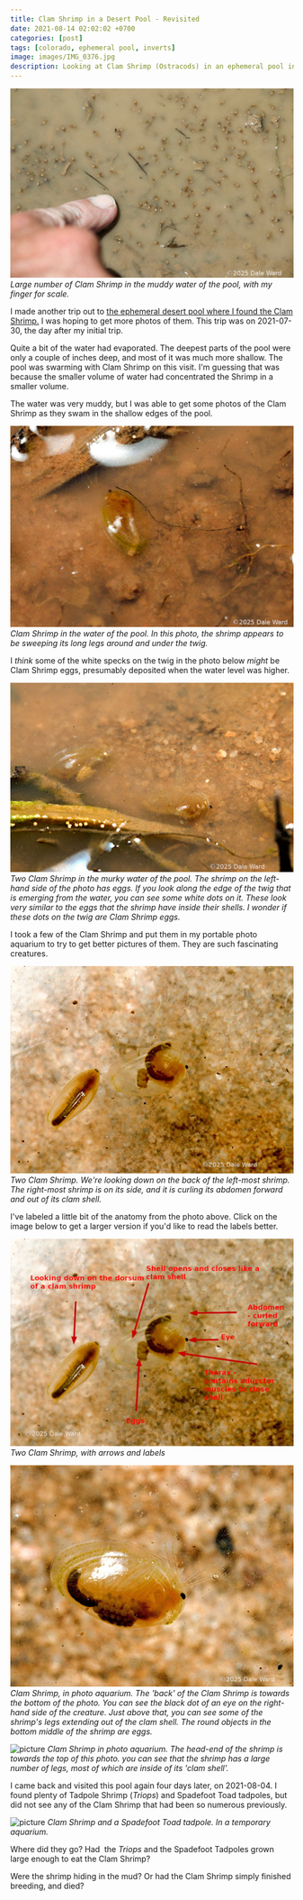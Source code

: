```yaml
---
title: Clam Shrimp in a Desert Pool - Revisited
date: 2021-08-14 02:02:02 +0700
categories: [post]
tags: [colorado, ephemeral pool, inverts]
image: images/IMG_0376.jpg
description: Looking at Clam Shrimp (Ostracods) in an ephemeral pool in Southwestern Colorado
---
```


![picture](images/IMG_0376.jpg)
*Large number of Clam Shrimp in the muddy water of the pool, with my finger for scale.*

I made another trip out to [the ephemeral desert pool where I found the Clam Shrimp.](/blog/2021/07/28/Desert-Tadpole-Shrimp-and-Clam-Shrimp/) I was hoping to get more photos of them. This trip was on 2021-07-30, the day after my initial trip.

Quite a bit of the water had evaporated. The deepest parts of the pool were only a couple of inches deep, and most of it was much more shallow. The pool was swarming with Clam Shrimp on this visit. I'm guessing that was because the smaller volume of water had concentrated the Shrimp in a smaller volume.


The water was very muddy, but I was able to get some photos of the Clam Shrimp as they swam in the shallow edges of the pool.

![picture](images/IMG_0309.jpg)
*Clam Shrimp in the water of the pool. In this photo, the shrimp appears to be sweeping its long legs around and under the twig.*

I _think_ some of the white specks on the twig in the photo below _might_ be Clam Shrimp eggs, presumably deposited when the water level was higher.

![picture](images/IMG_0311.jpg)
*Two Clam Shrimp in the murky water of the pool. The shrimp on the left-hand side of the photo has eggs. If you look along the edge of the twig that is emerging from the water, you can see some white dots on it. These look very similar to the eggs that the shrimp have inside their shells. I wonder if these dots on the twig are Clam Shrimp eggs.*

I took a few of the Clam Shrimp and put them in my portable photo aquarium to try to get better pictures of them. They are such fascinating creatures.

![picture](images/IMG_0333.jpg)
*Two Clam Shrimp. We're looking down on the back of the left-most shrimp. The right-most shrimp is on its side, and it is curling its abdomen forward and out of its clam shell.*

I've labeled a little bit of the anatomy from the photo above. Click on the image below to get a larger version if you'd like to read the labels better.

![picture](images/IMG-0333-label.jpg)
*Two Clam Shrimp, with arrows and labels*

![picture](images/IMG_0339.jpg)
*Clam Shrimp, in photo aquarium. The 'back' of the Clam Shrimp is towards the bottom of the photo. You can see the black dot of an eye on the right-hand side of the creature. Just above that, you can see some of the shrimp's legs extending out of the clam shell. The round objects in the bottom middle of the shrimp are eggs.*

![picture](https://tightloop.com/blog/wp-content/uploads/2021/08/IMG_0337-845x1024.jpg?v=1633376047)
*Clam Shrimp in photo aquarium. The head-end of the shrimp is towards the top of this photo. you can see that the shrimp has a large number of legs, most of which are inside of its 'clam shell'.*

I came back and visited this pool again four days later, on 2021-08-04. I found plenty of Tadpole Shrimp (_Triops_) and Spadefoot Toad tadpoles, but did not see any of the Clam Shrimp that had been so numerous previously.

![picture](https://tightloop.com/blog/wp-content/uploads/2021/08/IMG_0294-661x1024.jpg?v=1633376049)
*Clam Shrimp and a Spadefoot Toad tadpole. In a temporary aquarium.*

Where did they go? Had  the _Triops_ and the Spadefoot Tadpoles grown large enough to eat the Clam Shrimp?

Were the shrimp hiding in the mud? Or had the Clam Shrimp simply finished breeding, and died?
